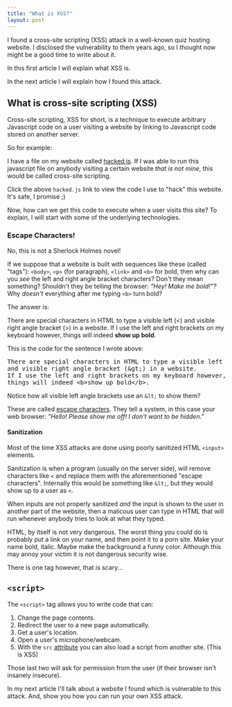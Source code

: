 ```yaml
---
title: "What is XSS?"
layout: post
---
```


I found a cross-site scripting (XSS) attack
in a well-known quiz hosting website.
I disclosed the vulnerability to them years ago, so I thought
now might be a good time to write about it.

In this first article I will explain what XSS is.

In the next article I will explain how I found this attack. 

## What is cross-site scripting (XSS)

Cross-site scripting, XSS for short,
is a technique to execute arbitrary Javascript code on a user visiting a website
by linking to Javascript code stored on another server.

So for example:

I have a file on my website called [hacked.js](/assets/js/hacked.js).
If I was able to run this javascript file on anybody visiting a certain website *that is not mine*, this would be called cross-site scripting.

Click the above `hacked.js` link to view the code I use to "hack" this website.
It's safe, I promise ;)

Now, how can we get this code to execute when a user visits this site?
To explain, I will start with some of the underlying technologies.

### Escape Characters!

No, this is not a Sherlock Holmes novel!

If we suppose that a website is built with sequences like these (called "tags"):
`<body>`, `<p>` (for paragraph), `<link>` and `<b>` for bold,
then why can you *see* the left and right angle bracket characters?
Don't they mean something? Shouldn't they be telling the browser:
*"Hey! Make me bold!"?*
Why *doesn't* everything after me typing `<b>` turn bold?

The answer is:

There are special characters in HTML to type a visible left (&lt;)
and visible right angle bracket (&gt;) in a website.
If I use the left and right brackets on my keyboard however,
things will indeed <b>show up bold</b>.

This is the code for the sentence I wrote above:
<pre class="terminal">
There are special characters in HTML to type a visible left (&amp;lt;)
and visible right angle bracket (&amp;gt;) in a website.
If I use the left and right brackets on my keyboard however,
things will indeed &lt;b&gt;show up bold&lt;/b&gt;.
</pre>

Notice how all visible left angle brackets use an `&lt;` to show them?

These are called [escape characters](https://en.wikipedia.org/wiki/Escape_character).
They tell a system, in this case your web browser:
*"Hello! Please show me off! I don't want to be hidden."*

#### Sanitization

Most of the time XSS attacks are done using poorly sanitized HTML `<input>` elements.

Sanitization is when a program (usually on the server side),
will remove characters like `<` and replace them with the aforementioned "escape characters".
Internally this would be something like `&lt;`,
but they would show up to a user as `<`.

When inputs are not properly sanitized *and* the input is shown to the user in another part of the website,
then a malicous user can type in HTML that will run whenever anybody tries to look at what they typed.

HTML, by itself is not very dangerous.
The worst thing you could do is probably put a link on your name,
and then point it to a porn site.
Make your name bold, italic. Maybe make the background a funny color.
Although this may annoy your victim it is not dangerous security wise.

There is one tag however, that *is* scary...

## `<script>`

The `<script>` tag allows you to write code that can:

1. Change the page contents.
2. Redirect the user to a new page automatically.
3. Get a user's location.
4. Open a user's microphone/webcam.
5. With the `src` [attribute](https://www.w3schools.com/htmL/html_attributes.asp) you can also load a script from another site. (This is XSS)

Those last two will ask for permission from the user (if their browser isn't insanely insecure).

In my next article I'll talk about a website I found which is vulnerable to this attack.
And, show you how you can run your own XSS attack.

